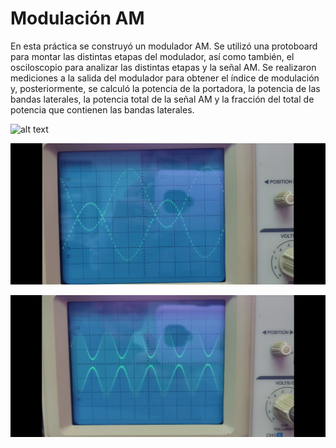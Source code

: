 # Modulación AM
En esta práctica se construyó un modulador AM. Se utilizó una protoboard para montar las distintas etapas del modulador, así como también, el osciloscopio para analizar las distintas etapas y la señal AM. Se realizaron mediciones a la salida del modulador para obtener el índice de modulación y, posteriormente, se calculó la potencia de la portadora, la potencia de las bandas laterales, la potencia total de la señal AM y la fracción del total de potencia que contienen las bandas laterales.

![alt text](./Imagenes/montaje-completo.jpg)

![alt text](./Imagenes/señal-AM-2.jpg)

![alt text](./Imagenes/señal-AM-4.jpg)